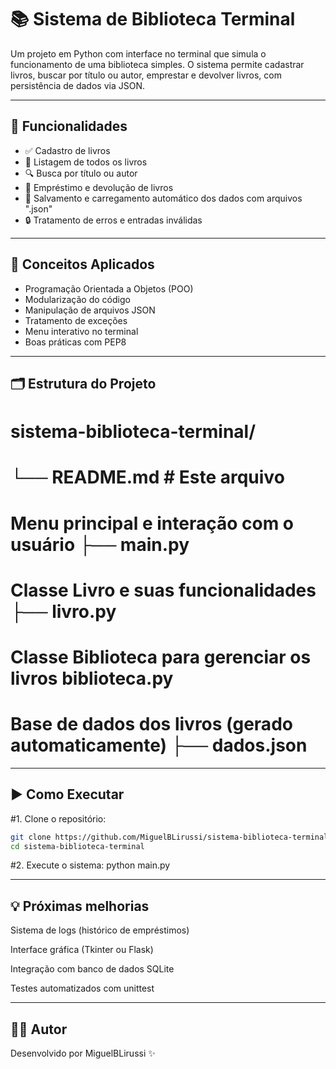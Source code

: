 # 📚 Sistema de Biblioteca Terminal

Um projeto em Python com interface no terminal que simula o funcionamento de uma biblioteca simples. O sistema permite cadastrar livros, buscar por título ou autor, emprestar e devolver livros, com persistência de dados via JSON.

---

## 🚀 Funcionalidades

- ✅ Cadastro de livros  
- 📖 Listagem de todos os livros  
- 🔍 Busca por título ou autor  
- 🔁 Empréstimo e devolução de livros  
- 💾 Salvamento e carregamento automático dos dados com arquivos ".json"  
- 🔒 Tratamento de erros e entradas inválidas  

---

## 🧠 Conceitos Aplicados

- Programação Orientada a Objetos (POO)  
- Modularização do código  
- Manipulação de arquivos JSON  
- Tratamento de exceções  
- Menu interativo no terminal  
- Boas práticas com PEP8  

---

## 🗂 Estrutura do Projeto

# sistema-biblioteca-terminal/
# └── README.md # Este arquivo
# Menu principal e interação com o usuário ├── main.py 
# Classe Livro e suas funcionalidades ├── livro.py
# Classe Biblioteca para gerenciar os livros biblioteca.py 
# Base de dados dos livros (gerado automaticamente) ├── dados.json


---

## ▶️ Como Executar

#1. Clone o repositório:

```bash
git clone https://github.com/MiguelBLirussi/sistema-biblioteca-terminal.git
cd sistema-biblioteca-terminal
```

#2. Execute o sistema:
python main.py

---

## 💡 Próximas melhorias

Sistema de logs (histórico de empréstimos)

Interface gráfica (Tkinter ou Flask)

Integração com banco de dados SQLite

Testes automatizados com unittest

---

## 🧑‍💻 Autor
Desenvolvido por MiguelBLirussi ✨

